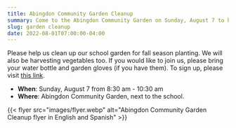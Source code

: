 ```yaml
--- 
title: Abingdon Community Garden Cleanup
summary: Come to the Abingdon Community Garden on Sunday, August 7 to help weed and harvest.
slug: garden cleanup
date: 2022-08-01T07:00:00-04:00
---
```


Please help us clean up our school garden for fall season planting. We will also be harvesting vegetables too. If you would like to join us, please bring your water bottle and garden gloves (if you have them). To sign up, please visit [this link](https://lp.constantcontactpages.com/su/SjhlqrR).

- **When**: Sunday, August 7 from 8:30 am - 10:30 am
- **Where**: Abingdon Community Garden, next to the school.

<!--
Los invitamos a que nos ayude a limpiar el jardín de nuestra escuela para la temporada de otoño. También estaremos cosechando vegetales. Si desea unirse a nosotros, por favor traiga su botella de agua y guantes de jardín (si los tiene). Para registrarse, por favor visite [este enlace](https://docs.google.com/forms/d/e/1FAIpQLSc62Xf5rFUBG1XqElQa2VQJUJu8k8Kf0RWTWPzoemf8bOLF-A/viewform).
-->
{{< flyer src="images/flyer.webp" alt="Abingdon Community Garden Cleanup flyer in English and Spanish" >}}